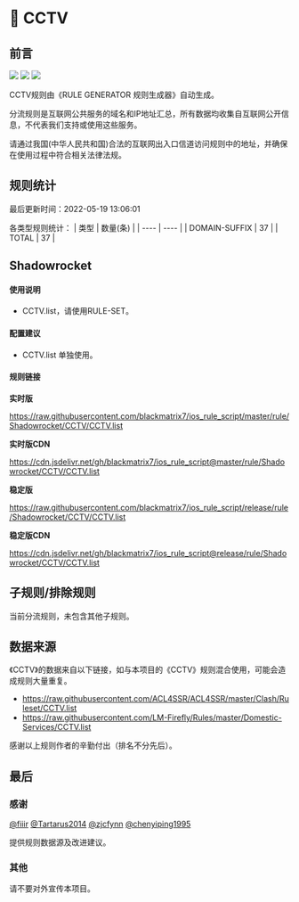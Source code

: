 # 🧸 CCTV

## 前言

![](https://shields.io/badge/-移除重复规则-ff69b4) ![](https://shields.io/badge/-DOMAIN与DOMAIN--SUFFIX合并-green) ![](https://shields.io/badge/-IP--CIDR(6)合并-blueviolet) 

CCTV规则由《RULE GENERATOR 规则生成器》自动生成。

分流规则是互联网公共服务的域名和IP地址汇总，所有数据均收集自互联网公开信息，不代表我们支持或使用这些服务。

请通过我国(中华人民共和国)合法的互联网出入口信道访问规则中的地址，并确保在使用过程中符合相关法律法规。

## 规则统计

最后更新时间：2022-05-19 13:06:01

各类型规则统计：
| 类型 | 数量(条)  | 
| ---- | ----  |
| DOMAIN-SUFFIX | 37  | 
| TOTAL | 37  | 


## Shadowrocket 

#### 使用说明
- CCTV.list，请使用RULE-SET。

#### 配置建议
- CCTV.list 单独使用。

#### 规则链接
**实时版**

https://raw.githubusercontent.com/blackmatrix7/ios_rule_script/master/rule/Shadowrocket/CCTV/CCTV.list

**实时版CDN**

https://cdn.jsdelivr.net/gh/blackmatrix7/ios_rule_script@master/rule/Shadowrocket/CCTV/CCTV.list

**稳定版**

https://raw.githubusercontent.com/blackmatrix7/ios_rule_script/release/rule/Shadowrocket/CCTV/CCTV.list

**稳定版CDN**

https://cdn.jsdelivr.net/gh/blackmatrix7/ios_rule_script@release/rule/Shadowrocket/CCTV/CCTV.list

## 子规则/排除规则


当前分流规则，未包含其他子规则。

## 数据来源

《CCTV》的数据来自以下链接，如与本项目的《CCTV》规则混合使用，可能会造成规则大量重复。

- https://raw.githubusercontent.com/ACL4SSR/ACL4SSR/master/Clash/Ruleset/CCTV.list
- https://raw.githubusercontent.com/LM-Firefly/Rules/master/Domestic-Services/CCTV.list


感谢以上规则作者的辛勤付出（排名不分先后）。

## 最后

### 感谢

[@fiiir](https://github.com/fiiir) [@Tartarus2014](https://github.com/Tartarus2014) [@zjcfynn](https://github.com/zjcfynn) [@chenyiping1995](https://github.com/chenyiping1995) 

提供规则数据源及改进建议。

### 其他

请不要对外宣传本项目。